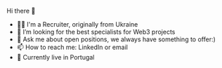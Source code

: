  Hi there 👋


 - 💙💛 I'm a Recruiter, originally from Ukraine 
 - 🔭 I’m looking for the best specialists for Web3 projects
 - 💬 Ask me about open positions, we always have something to offer:) 
 - 📫 How to reach me: LinkedIn or email
 - 📍 Currently live in Portugal
